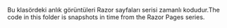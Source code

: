 <span data-ttu-id="83c2e-101">Bu klasördeki anlık görüntüleri Razor sayfaları serisi zamanlı kodudur.</span><span class="sxs-lookup"><span data-stu-id="83c2e-101">The code in this folder is snapshots in time from the Razor Pages series.</span></span>
